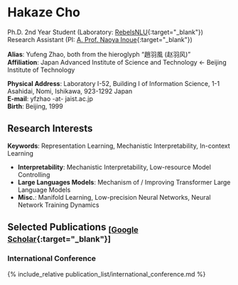 # Hakaze Cho

Ph.D. 2nd Year Student (Laboratory: [RebelsNLU](https://rebelsnlu.super.site/){:target="_blank"})
Research Assistant (PI: [A. Prof. Naoya Inoue](https://naoya-i.info/){:target="_blank"})  

**Alias**: Yufeng Zhao, both from the hieroglyph “趙羽風 (赵羽风)”  
**Affiliation**: Japan Advanced Institute of Science and Technology ← Beijing Institute of Technology

**Physical Address**: Laboratory I-52, Building I of Information Science, 1-1 Asahidai, Nomi, Ishikawa, 923-1292 Japan  
**E-mail**: yfzhao -at- jaist.ac.jp  
**Birth**: Beijing, 1999

## Research Interests

**Keywords**: Representation Learning, Mechanistic Interpretability, In-context Learning  
- **Interpretability**: Mechanistic Interpretability, Low-resource Model Controlling  
- **Large Languages Models**: Mechanism of / Improving Transformer Large Language Models  
- **Misc.**: Manifold Learning, Low-precision Neural Networks, Neural Network Training Dynamics

## Selected Publications <sub>[[Google Scholar](https://scholar.google.com/citations?user=q_eQAcwAAAAJ){:target="_blank"}]</sub>

### International Conference

{% include_relative publication_list/international_conference.md %}